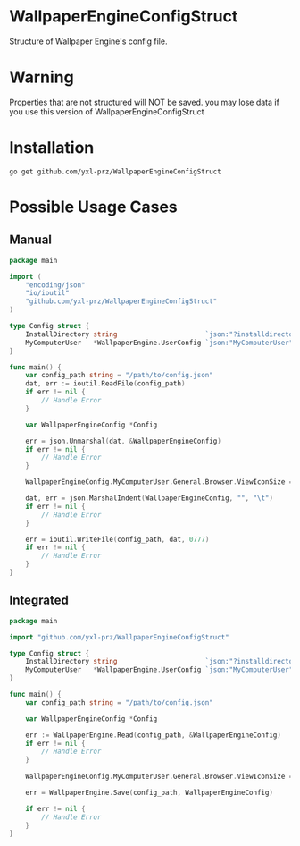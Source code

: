 # WallpaperEngineConfigStruct
Structure of Wallpaper Engine's config file.

# Warning
Properties that are not structured will NOT be saved. you may lose data if you use this version of WallpaperEngineConfigStruct

# Installation
```
go get github.com/yxl-prz/WallpaperEngineConfigStruct
```
# Possible Usage Cases
## Manual
```go
package main

import (
	"encoding/json"
	"io/ioutil"
	"github.com/yxl-prz/WallpaperEngineConfigStruct"
)

type Config struct {
	InstallDirectory string                      `json:"?installdirectory"`
	MyComputerUser   *WallpaperEngine.UserConfig `json:"MyComputerUser"`
}

func main() {
	var config_path string = "/path/to/config.json"
	dat, err := ioutil.ReadFile(config_path)
	if err != nil {
		// Handle Error
	}

	var WallpaperEngineConfig *Config

	err = json.Unmarshal(dat, &WallpaperEngineConfig)
	if err != nil {
		// Handle Error
	}

	WallpaperEngineConfig.MyComputerUser.General.Browser.ViewIconSize = WallpaperEngine.ViewIconSize_Medium

	dat, err = json.MarshalIndent(WallpaperEngineConfig, "", "\t")
	if err != nil {
		// Handle Error
	}

	err = ioutil.WriteFile(config_path, dat, 0777)
	if err != nil {
		// Handle Error
	}
}

```
## Integrated
```go
package main

import "github.com/yxl-prz/WallpaperEngineConfigStruct"

type Config struct {
	InstallDirectory string                      `json:"?installdirectory"`
	MyComputerUser   *WallpaperEngine.UserConfig `json:"MyComputerUser"`
}

func main() {
	var config_path string = "/path/to/config.json"

	var WallpaperEngineConfig *Config

	err := WallpaperEngine.Read(config_path, &WallpaperEngineConfig)
	if err != nil {
		// Handle Error
	}
    
	WallpaperEngineConfig.MyComputerUser.General.Browser.ViewIconSize = WallpaperEngine.ViewIconSize_Medium

	err = WallpaperEngine.Save(config_path, WallpaperEngineConfig)

	if err != nil {
		// Handle Error
	}
}
```